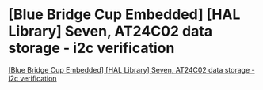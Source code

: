 # [Blue Bridge Cup Embedded] [HAL Library] Seven, AT24C02 data storage - i2c verification
[[Blue Bridge Cup Embedded] [HAL Library] Seven, AT24C02 data storage - i2c verification](https://aiwithcloud.com/2022/09/19/blue_bridge_cup_embedded_hal_library_seven_at24c02_data_storage___i2c_verification/)